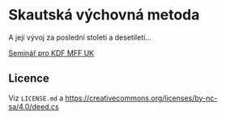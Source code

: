 # Skautská výchovná metoda

A její vývoj za poslední století a desetiletí...

[Seminář pro KDF MFF UK](https://kdf.mff.cuni.cz/vyuka/doplnky/?akRok=0)

## Licence

Viz `LICENSE.md` a <https://creativecommons.org/licenses/by-nc-sa/4.0/deed.cs>

